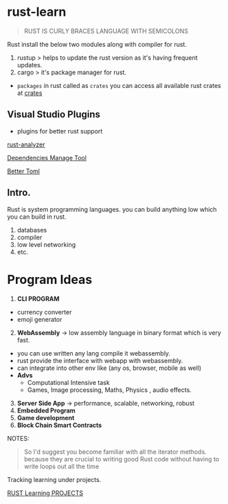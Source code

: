 # rust-learn

> RUST IS CURLY BRACES LANGUAGE WITH SEMICOLONS

Rust install the below two modules along with compiler for rust.

1. rustup > helps to update the rust version as it's having frequent updates.
2. cargo > it's package manager for rust. 
 - `packages` in rust called as `crates` you can access all available rust crates at [crates](https://crates.io/)

## Visual Studio Plugins 
- plugins for better rust support

[rust-analyzer](https://marketplace.visualstudio.com/items?itemName=rust-lang.rust-analyzer)

[Dependencies Manage Tool](https://marketplace.visualstudio.com/items?itemName=fill-labs.dependi)

[Better Toml](https://marketplace.visualstudio.com/items?itemName=tamasfe.even-better-toml)

## Intro.
Rust is system programming languages.
you can build anything low which you can build in rust.
 
 1. databases
 2. compiler
 3. low level networking 
 4. etc.
 
# Program Ideas
 1. **CLI PROGRAM**
   - currency converter
   - emoji generator
 2. **WebAssembly** -> low assembly language in binary format which is very fast.
   - you can use written any lang compile it webassembly.
   - rust provide the interface with webapp with webassembly.
   - can integrate into other env like (any os, browser, mobile as well)
   - **Advs**
      - Computational Intensive task
      - Games, Image processing, Maths, Physics , audio effects.
 3. **Server Side App** -> performance, scalable, networking, robust
 4. **Embedded Program** 
 5. **Game development**
 6. **Block Chain Smart Contracts**



NOTES:

> So I'd suggest you become familiar with all the iterator methods. because they are crucial to writing good Rust code without having to write loops out all the time

Tracking learning under projects.

[RUST Learning PROJECTS](https://github.com/users/meanMonk/projects/1/views/1)

